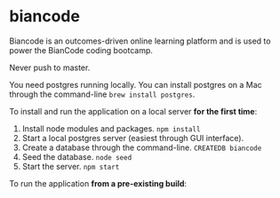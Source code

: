 # biancode

Biancode is an outcomes-driven online learning platform and is used to power the BianCode coding bootcamp.

Never push to master.

You need postgres running locally. You can install postgres on a Mac through the command-line ```brew install postgres```.

To install and run the application on a local server **for the first time**:
1. Install node modules and packages. ```npm install```
2. Start a local postgres server (easiest through GUI interface). 
3. Create a database through the command-line. ```CREATEDB biancode```
4. Seed the database. ```node seed```
5. Start the server. ```npm start```

To run the application **from a pre-existing build**:
